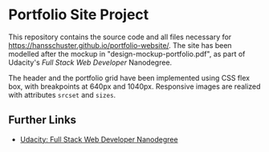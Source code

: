 # Portfolio Site Project

This repository contains the source code and all files necessary for
https://hansschuster.github.io/portfolio-website/. The site has been modelled
after the mockup in "design-mockup-portfolio.pdf", as part of Udacity's *Full
Stack Web Developer* Nanodegree.

The header and the portfolio grid have been implemented using CSS flex box,
with breakpoints at 640px and 1040px. Responsive images are realized with
attributes `srcset` and `sizes`.

## Further Links

* [Udacity: Full Stack Web Developer Nanodegree](https://de.udacity.com/course/full-stack-web-developer-nanodegree--nd004/)